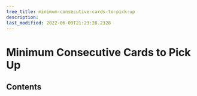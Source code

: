 ```yaml
---
tree_title: minimum-consecutive-cards-to-pick-up
description: 
last_modified: 2022-06-09T21:23:28.2328
---
```


# Minimum Consecutive Cards to Pick Up

## Contents
